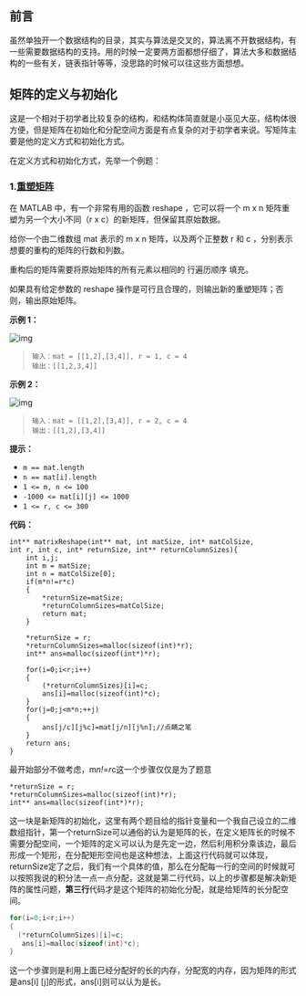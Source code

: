 ## 前言

虽然单独开一个数据结构的目录，其实与算法是交叉的，算法离不开数据结构，有一些需要数据结构的支持。用的时候一定要两方面都想仔细了，算法大多和数据结构的一些有关，链表指针等等，没思路的时候可以往这些方面想想。

## 矩阵的定义与初始化

这是一个相对于初学者比较复杂的结构，和结构体简直就是小巫见大巫，结构体很方便，但是矩阵在初始化和分配空间方面是有点复杂的对于初学者来说。写矩阵主要是他的定义方式和初始化方式。

在定义方式和初始化方式，先举一个例题：

### 1.[重塑矩阵](https://leetcode.cn/problems/reshape-the-matrix/)

在 MATLAB 中，有一个非常有用的函数 reshape ，它可以将一个 m x n 矩阵重塑为另一个大小不同（r x c）的新矩阵，但保留其原始数据。

给你一个由二维数组 mat 表示的 m x n 矩阵，以及两个正整数 r 和 c ，分别表示想要的重构的矩阵的行数和列数。

重构后的矩阵需要将原始矩阵的所有元素以相同的 行遍历顺序 填充。

如果具有给定参数的 reshape 操作是可行且合理的，则输出新的重塑矩阵；否则，输出原始矩阵。

**示例 1：**

![img](https://assets.leetcode.com/uploads/2021/04/24/reshape1-grid.jpg)

> ```
> 输入：mat = [[1,2],[3,4]], r = 1, c = 4
> 输出：[[1,2,3,4]]
> ```

**示例 2：**

![img](https://assets.leetcode.com/uploads/2021/04/24/reshape2-grid.jpg)



> ```
> 输入：mat = [[1,2],[3,4]], r = 2, c = 4
> 输出：[[1,2],[3,4]]
> ```

**提示：**

- `m == mat.length`
- `n == mat[i].length`
- `1 <= m, n <= 100`
- `-1000 <= mat[i][j] <= 1000`
- `1 <= r, c <= 300`

**代码：**

```
int** matrixReshape(int** mat, int matSize, int* matColSize, 
int r, int c, int* returnSize, int** returnColumnSizes){
    int i,j;
    int m = matSize;
    int n = matColSize[0];
    if(m*n!=r*c)
    {
        *returnSize=matSize;
        *returnColumnSizes=matColSize;
        return mat;
    }

    *returnSize = r;
    *returnColumnSizes=malloc(sizeof(int)*r);
    int** ans=malloc(sizeof(int*)*r);

    for(i=0;i<r;i++)
    {
        (*returnColumnSizes)[i]=c;
        ans[i]=malloc(sizeof(int)*c);
    }
    for(j=0;j<m*n;++j)
    {
        ans[j/c][j%c]=mat[j/n][j%n];//点睛之笔
    }
    return ans;
}
```

最开始部分不做考虑，m*n!=r*c这一个步骤仅仅是为了题意

```
*returnSize = r;
*returnColumnSizes=malloc(sizeof(int)*r);
int** ans=malloc(sizeof(int*)*r);
```

这一块是新矩阵的初始化，这里有两个题目给的指针变量和一个我自己设立的二维数组指针，第一个returnSize可以通俗的认为是矩阵的长，在定义矩阵长的时候不需要分配空间，一个矩阵的定义可以认为是先定一边，然后利用积分乘该边，最后形成一个矩形，在分配矩形空间也是这种想法，上面这行代码就可以体现，returnSize定了之后，我们有一个具体的值，那么在分配每一行的空间的时候就可以按照我说的积分法一点一点分配，这就是第二行代码，以上的步骤都是解决新矩阵的属性问题，**第三行**代码才是这个矩阵的初始化分配，就是给矩阵的长分配空间。

```C
for(i=0;i<r;i++)
{
  (*returnColumnSizes)[i]=c;
   ans[i]=malloc(sizeof(int)*c);
}
```

这一个步骤则是利用上面已经分配好的长的内存，分配宽的内存，因为矩阵的形式是ans[i] [j]的形式，ans[i]则可以认为是长。



